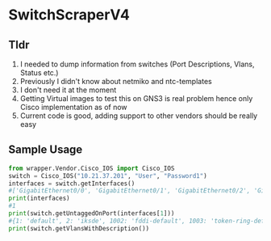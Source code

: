 # SwitchScraperV4

## Tldr
1. I needed to dump information from switches (Port Descriptions, Vlans, Status etc.)
2. Previously I didn't know about netmiko and ntc-templates
3. I don't need it at the moment
4. Getting Virtual images to test this on GNS3 is real problem hence only Cisco implementation as of now
5. Current code is good, adding support to other vendors should be really easy

## Sample Usage
```python
from wrapper.Vendor.Cisco_IOS import Cisco_IOS
switch = Cisco_IOS("10.21.37.201", "User", "Password1")
interfaces = switch.getInterfaces()
#['GigabitEthernet0/0', 'GigabitEthernet0/1', 'GigabitEthernet0/2', 'GigabitEthernet0/3', 'GigabitEthernet1/0', 'GigabitEthernet1/1', 'GigabitEthernet1/2', 'GigabitEthernet1/3', 'GigabitEthernet2/0', 'GigabitEthernet2/1', 'GigabitEthernet2/2', 'GigabitEthernet2/3', 'GigabitEthernet3/0', 'GigabitEthernet3/1', 'GigabitEthernet3/2', 'GigabitEthernet3/3', 'Vlan2137']
print(interfaces)
#1
print(switch.getUntaggedOnPort(interfaces[1]))
#{1: 'default', 2: 'iksde', 1002: 'fddi-default', 1003: 'token-ring-default', 1004: 'fddinet-default', 1005: 'trnet-default', 2137: 'VLAN2137'}
print(switch.getVlansWithDescription())
```